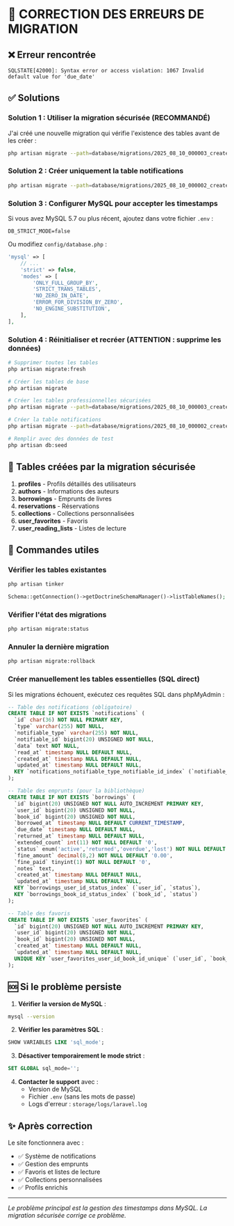 # 🔧 CORRECTION DES ERREURS DE MIGRATION

## ❌ Erreur rencontrée
```
SQLSTATE[42000]: Syntax error or access violation: 1067 Invalid default value for 'due_date'
```

## ✅ Solutions

### Solution 1 : Utiliser la migration sécurisée (RECOMMANDÉ)

J'ai créé une nouvelle migration qui vérifie l'existence des tables avant de les créer :

```bash
php artisan migrate --path=database/migrations/2025_08_10_000003_create_professional_tables_safe.php
```

### Solution 2 : Créer uniquement la table notifications

```bash
php artisan migrate --path=database/migrations/2025_08_10_000002_create_notifications_table.php
```

### Solution 3 : Configurer MySQL pour accepter les timestamps

Si vous avez MySQL 5.7 ou plus récent, ajoutez dans votre fichier `.env` :

```env
DB_STRICT_MODE=false
```

Ou modifiez `config/database.php` :

```php
'mysql' => [
    // ...
    'strict' => false,
    'modes' => [
        'ONLY_FULL_GROUP_BY',
        'STRICT_TRANS_TABLES',
        'NO_ZERO_IN_DATE',
        'ERROR_FOR_DIVISION_BY_ZERO',
        'NO_ENGINE_SUBSTITUTION',
    ],
],
```

### Solution 4 : Réinitialiser et recréer (ATTENTION : supprime les données)

```bash
# Supprimer toutes les tables
php artisan migrate:fresh

# Créer les tables de base
php artisan migrate

# Créer les tables professionnelles sécurisées
php artisan migrate --path=database/migrations/2025_08_10_000003_create_professional_tables_safe.php

# Créer la table notifications
php artisan migrate --path=database/migrations/2025_08_10_000002_create_notifications_table.php

# Remplir avec des données de test
php artisan db:seed
```

## 📝 Tables créées par la migration sécurisée

1. **profiles** - Profils détaillés des utilisateurs
2. **authors** - Informations des auteurs
3. **borrowings** - Emprunts de livres
4. **reservations** - Réservations
5. **collections** - Collections personnalisées
6. **user_favorites** - Favoris
7. **user_reading_lists** - Listes de lecture

## 🚀 Commandes utiles

### Vérifier les tables existantes
```bash
php artisan tinker
```
```php
Schema::getConnection()->getDoctrineSchemaManager()->listTableNames();
```

### Vérifier l'état des migrations
```bash
php artisan migrate:status
```

### Annuler la dernière migration
```bash
php artisan migrate:rollback
```

### Créer manuellement les tables essentielles (SQL direct)

Si les migrations échouent, exécutez ces requêtes SQL dans phpMyAdmin :

```sql
-- Table des notifications (obligatoire)
CREATE TABLE IF NOT EXISTS `notifications` (
  `id` char(36) NOT NULL PRIMARY KEY,
  `type` varchar(255) NOT NULL,
  `notifiable_type` varchar(255) NOT NULL,
  `notifiable_id` bigint(20) UNSIGNED NOT NULL,
  `data` text NOT NULL,
  `read_at` timestamp NULL DEFAULT NULL,
  `created_at` timestamp NULL DEFAULT NULL,
  `updated_at` timestamp NULL DEFAULT NULL,
  KEY `notifications_notifiable_type_notifiable_id_index` (`notifiable_type`, `notifiable_id`)
);

-- Table des emprunts (pour la bibliothèque)
CREATE TABLE IF NOT EXISTS `borrowings` (
  `id` bigint(20) UNSIGNED NOT NULL AUTO_INCREMENT PRIMARY KEY,
  `user_id` bigint(20) UNSIGNED NOT NULL,
  `book_id` bigint(20) UNSIGNED NOT NULL,
  `borrowed_at` timestamp NULL DEFAULT CURRENT_TIMESTAMP,
  `due_date` timestamp NULL DEFAULT NULL,
  `returned_at` timestamp NULL DEFAULT NULL,
  `extended_count` int(11) NOT NULL DEFAULT '0',
  `status` enum('active','returned','overdue','lost') NOT NULL DEFAULT 'active',
  `fine_amount` decimal(8,2) NOT NULL DEFAULT '0.00',
  `fine_paid` tinyint(1) NOT NULL DEFAULT '0',
  `notes` text,
  `created_at` timestamp NULL DEFAULT NULL,
  `updated_at` timestamp NULL DEFAULT NULL,
  KEY `borrowings_user_id_status_index` (`user_id`, `status`),
  KEY `borrowings_book_id_status_index` (`book_id`, `status`)
);

-- Table des favoris
CREATE TABLE IF NOT EXISTS `user_favorites` (
  `id` bigint(20) UNSIGNED NOT NULL AUTO_INCREMENT PRIMARY KEY,
  `user_id` bigint(20) UNSIGNED NOT NULL,
  `book_id` bigint(20) UNSIGNED NOT NULL,
  `created_at` timestamp NULL DEFAULT NULL,
  `updated_at` timestamp NULL DEFAULT NULL,
  UNIQUE KEY `user_favorites_user_id_book_id_unique` (`user_id`, `book_id`)
);
```

## 🆘 Si le problème persiste

1. **Vérifier la version de MySQL** :
```bash
mysql --version
```

2. **Vérifier les paramètres SQL** :
```sql
SHOW VARIABLES LIKE 'sql_mode';
```

3. **Désactiver temporairement le mode strict** :
```sql
SET GLOBAL sql_mode='';
```

4. **Contacter le support** avec :
   - Version de MySQL
   - Fichier `.env` (sans les mots de passe)
   - Logs d'erreur : `storage/logs/laravel.log`

## ✨ Après correction

Le site fonctionnera avec :
- ✅ Système de notifications
- ✅ Gestion des emprunts
- ✅ Favoris et listes de lecture
- ✅ Collections personnalisées
- ✅ Profils enrichis

---

*Le problème principal est la gestion des timestamps dans MySQL. La migration sécurisée corrige ce problème.*